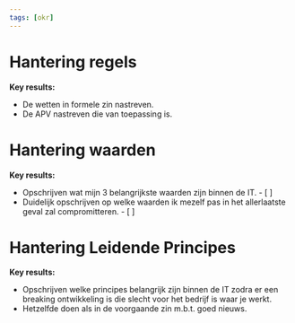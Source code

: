 ```yaml
---
tags: [okr]
---
```


# Hantering regels

**Key results:**

- De wetten in formele zin nastreven.
- De  APV nastreven die van toepassing is. 



# Hantering waarden


**Key results:**
- Opschrijven wat mijn 3 belangrijkste waarden zijn binnen de IT. - [ ]
- Duidelijk opschrijven op welke waarden ik mezelf pas in het allerlaatste geval zal compromitteren. - [ ]  



# Hantering Leidende Principes


**Key results:**

- Opschrijven welke principes belangrijk zijn binnen de IT zodra er een breaking ontwikkeling is die slecht voor het bedrijf is waar je werkt.  
- Hetzelfde doen als in de voorgaande zin m.b.t. goed nieuws.





